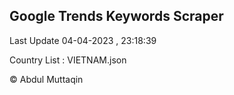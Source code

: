 

## Google Trends Keywords Scraper 
 
Last Update 04-04-2023 , 23:18:39

Country List :
VIETNAM.json



© Abdul Muttaqin 
